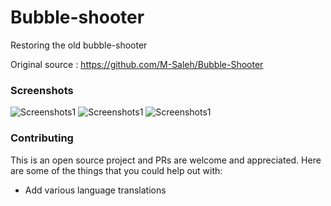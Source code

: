 Bubble-shooter
=========

Restoring the old bubble-shooter

Original source : https://github.com/M-Saleh/Bubble-Shooter

### Screenshots
![Screenshots1](https://raw.githubusercontent.com/tuxxon/bubbleshooter/master/screenshots/1.jpg)
![Screenshots1](https://raw.githubusercontent.com/tuxxon/bubbleshooter/master/screenshots/2.jpg)
![Screenshots1](https://raw.githubusercontent.com/tuxxon/bubbleshooter/master/screenshots/3.jpg)


### Contributing

This is an open source project and PRs are welcome and appreciated. Here are some of the things that you could help out with: 

* Add various language translations